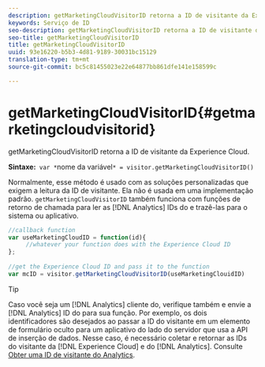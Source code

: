 ```yaml
---
description: getMarketingCloudVisitorID retorna a ID de visitante da Experience Cloud.
keywords: Serviço de ID
seo-description: getMarketingCloudVisitorID retorna a ID de visitante da Experience Cloud.
seo-title: getMarketingCloudVisitorID
title: getMarketingCloudVisitorID
uuid: 93e16220-b5b3-4d81-9189-30031bc15129
translation-type: tm+mt
source-git-commit: bc5c81455023e22e64877bb861dfe141e158599c

---
```



# getMarketingCloudVisitorID{#getmarketingcloudvisitorid}

getMarketingCloudVisitorID retorna a ID de visitante da Experience Cloud.

**Sintaxe:**` var *`nome da variável`* = visitor.getMarketingCloudVisitorID()`

Normalmente, esse método é usado com as soluções personalizadas que exigem a leitura da ID de visitante. Ela não é usada em uma implementação padrão. `getMarketingCloudVisitorID` também funciona com funções de retorno de chamada para ler as [!DNL Analytics] IDs do e trazê-las para o sistema ou aplicativo.

```js
//callback function 
var useMarketingCloudID = function(id){ 
     //whatever your function does with the Experience Cloud ID 
}; 
 
//get the Experience Cloud ID and pass it to the function 
var mcID = visitor.getMarketingCloudVisitorID(useMarketingClouidID)
```

>[!TIP]
>
>Caso você seja um [!DNL Analytics] cliente do, verifique também e envie a [!DNL Analytics] ID do para sua função. Por exemplo, os dois identificadores são desejados ao passar a ID do visitante em um elemento de formulário oculto para um aplicativo do lado do servidor que usa a API de inserção de dados. Nesse caso, é necessário coletar e retornar as IDs do visitante da [!DNL Experience Cloud] e do [!DNL Analytics]. Consulte [Obter uma ID de visitante do Analytics](../../library/get-set/getanalyticsvisitorid.md).


